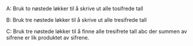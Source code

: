 A:
Bruk to nøstede løkker til å skrive ut alle tosifrede tall

B:
Bruk tre nøstede løkker til å skrive ut alle tresifrede tall

C:
Bruk tre nøstede løkker til å finne alle tresifrete tall abc der summen av sifrene er lik produktet av sifrene.